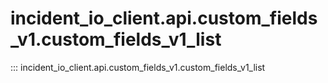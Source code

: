# incident_io_client.api.custom_fields_v1.custom_fields_v1_list

::: incident_io_client.api.custom_fields_v1.custom_fields_v1_list
